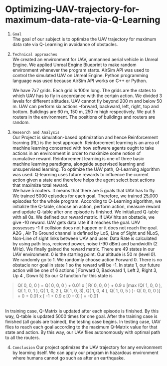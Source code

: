 # Optimizing-UAV-trajectory-for-maximum-data-rate-via-Q-Learning
1. ```Goal```    
    The goal of our subject is to optimize the UAV trajectory for maximum data rate via Q-Learning in avoidance of obstacles.   

2. ```Technical approaches```    
    We created an environment for UAV, unmanned aerial vehicle in Unreal Engine. We applied Unreal Engine Blueprint to make random environment whenever the program starts. AirSim API was used to control the simulated UAV on Unreal Engine. Python programming language was used because AirSim API works on C++ or Python.
    
    We have 7x7 grids. Each grid is 100m long. The grids are the states to which UAV has to fly in accordance with the certain action. We divided 3 levels for different altitudes. UAV cannot fly beyond 200 m and below 50 m. UAV can perform six actions –forward, backward, left, right, top and bottom. Buildings are 60 m, 150 m, 250 m high respectively. We put 5 routers in the environment. The positions of buildings and routers are random.  
    
3. ```Research and Analysis``` 
    <br>Our Project is simulation-based optimization and hence Reinforcement learning (RL) is the best approach. Reinforcement learning is an area of machine learning concerned with how software agents ought to take actions in an environment in order to maximize some notion of cumulative reward. Reinforcement learning is one of three basic machine learning paradigms, alongside supervised learning and unsupervised learning. To optimize the UAV path, Q-Learning algorithm was used. Q-learning uses future rewards to influence the current action given a state and therefore helps the agent select best actions that maximize total reward.  
   We have 5 routers. It means that there are 5 goals that UAV has to fly. We trained 5000 episodes for each goal. Therefore, we trained 25,000 episodes for the whole program. According to Q-Learning algorithm, we initialize the Q-table, choose an action, perform action, measure reward and update Q-table after one episode is finished. We initialized Q-table with all 0s. 
   We defined our reward matrix. If UAV hits an obstacle, we give -10 reward. UAV gets data rate if it reaches the goal. UAV possesses -1 if collision does not happen or it does not reach the goal.  A2G , Air To Ground channel is defined by LoS, Line of Sight and NLoS, Non-Line of sight links between UAV and user. Data Rate is calculated by using path loss, recieved power, noise (-90 dBm) and bandwidth (2 MHz). We finally gained the reward matrix. There are 49 states in our UAV environment. 0 is the starting point. Our altitude is 50 m (level 0).  We randomly go to 1. We randomly choose action Forward 0. There is no obstacle nor goal in state 1 so the reward will be -1. In state 1, our future action will be one of 6 actions [ Forward 0, Backward 1, Left 2, Right 3, Up 4 , Down 5] 
So our Q function for this state is 

> Q( 0, 0, 0 ) = Q( 0, 0, 0 ) + 0.01 x [ R( 0, 0, 0 )  + 0.9 x [max (Q( 1, 0, 0 ), Q( 1, 0, 1 ), Q( 1, 0, 2 ), Q( 1, 0, 3), Q( 1, 0, 4 ), Q( 1, 0, 5 ) )- Q( 0, 0, 0 )]   
>              = 0 + 0.01 x [ -1 + 0.9 x [0 – 0] ]   = -0.01   
 
<br>In training case, Q-Matrix is updated after each episode is finished.  By this way, Q-table is updated 5000 times for one goal. After the training case is finished (all goals are trained), the testing case begins. In testing case, UAV flies to reach each goal according to the maximum Q-Matrix value for that state and action. By this way, our UAV flies autonomously with optimal path to all the routers.
 
4. ```Conclusion```
  Our project optimizes the UAV trajectory for any environment by learning itself. We can apply our program in hazardous environment where humans cannot go such as after an earthquake.  



